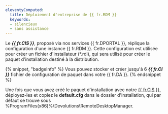 ```yaml
---
eleventyComputed:
  title: Déploiement d'entreprise de {{ fr.RDM }}
  keywords:
  - silencieux
  - sans assistance
---
```

Le ***{{ fr.CIS }}***, proposé via nos services {{ fr.DPORTAL }}, réplique la configuration d'une instance {{ fr.RDM }}. Cette configuration est utilisée pour créer un fichier d'installateur (*.rdi), qui sera utilisé pour créer le paquet d'installation destiné à la distribution.

{% snippet, "badgeInfo" %}
Vous pouvez stocker et créer jusqu'à 6 ***{{ fr.CI }}*** fichier de configuration de paquet dans votre {{ fr.DA }}.
{% endsnippet %}

Une fois que vous avez créé le paquet d'installation avec notre [{{ fr.CIS }}](/rdm/windows/installation/client/custom-installer-service/), déployez-les et copiez le **default.cfg** dans le dossier d'installation, qui par défaut se trouve sous %ProgramFiles(x86)%\Devolutions\RemoteDesktopManager.
